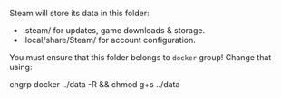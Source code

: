 Steam will store its data in this folder:

- .steam/ for updates, game downloads & storage.
- .local/share/Steam/ for account configuration.

You must ensure that this folder belongs to `docker` group!
Change that using:

chgrp docker ../data -R && chmod g+s ../data